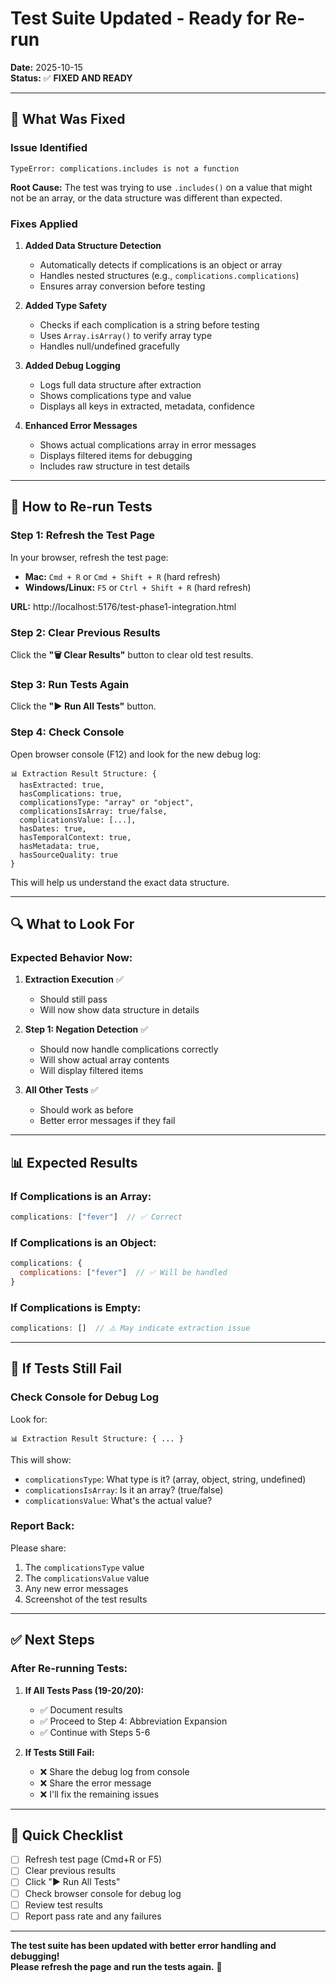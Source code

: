 # Test Suite Updated - Ready for Re-run

**Date:** 2025-10-15  
**Status:** ✅ **FIXED AND READY**

---

## 🔧 What Was Fixed

### **Issue Identified**
```
TypeError: complications.includes is not a function
```

**Root Cause:** The test was trying to use `.includes()` on a value that might not be an array, or the data structure was different than expected.

### **Fixes Applied**

1. **Added Data Structure Detection**
   - Automatically detects if complications is an object or array
   - Handles nested structures (e.g., `complications.complications`)
   - Ensures array conversion before testing

2. **Added Type Safety**
   - Checks if each complication is a string before testing
   - Uses `Array.isArray()` to verify array type
   - Handles null/undefined gracefully

3. **Added Debug Logging**
   - Logs full data structure after extraction
   - Shows complications type and value
   - Displays all keys in extracted, metadata, confidence

4. **Enhanced Error Messages**
   - Shows actual complications array in error messages
   - Displays filtered items for debugging
   - Includes raw structure in test details

---

## 🚀 How to Re-run Tests

### **Step 1: Refresh the Test Page**

In your browser, refresh the test page:
- **Mac:** `Cmd + R` or `Cmd + Shift + R` (hard refresh)
- **Windows/Linux:** `F5` or `Ctrl + Shift + R` (hard refresh)

**URL:** http://localhost:5176/test-phase1-integration.html

### **Step 2: Clear Previous Results**

Click the **"🗑️ Clear Results"** button to clear old test results.

### **Step 3: Run Tests Again**

Click the **"▶️ Run All Tests"** button.

### **Step 4: Check Console**

Open browser console (F12) and look for the new debug log:
```
📊 Extraction Result Structure: {
  hasExtracted: true,
  hasComplications: true,
  complicationsType: "array" or "object",
  complicationsIsArray: true/false,
  complicationsValue: [...],
  hasDates: true,
  hasTemporalContext: true,
  hasMetadata: true,
  hasSourceQuality: true
}
```

This will help us understand the exact data structure.

---

## 🔍 What to Look For

### **Expected Behavior Now:**

1. **Extraction Execution** ✅
   - Should still pass
   - Will now show data structure in details

2. **Step 1: Negation Detection** ✅
   - Should now handle complications correctly
   - Will show actual array contents
   - Will display filtered items

3. **All Other Tests** ✅
   - Should work as before
   - Better error messages if they fail

---

## 📊 Expected Results

### **If Complications is an Array:**
```javascript
complications: ["fever"]  // ✅ Correct
```

### **If Complications is an Object:**
```javascript
complications: {
  complications: ["fever"]  // ✅ Will be handled
}
```

### **If Complications is Empty:**
```javascript
complications: []  // ⚠️ May indicate extraction issue
```

---

## 🐛 If Tests Still Fail

### **Check Console for Debug Log**

Look for:
```
📊 Extraction Result Structure: { ... }
```

This will show:
- `complicationsType`: What type is it? (array, object, string, undefined)
- `complicationsIsArray`: Is it an array? (true/false)
- `complicationsValue`: What's the actual value?

### **Report Back:**

Please share:
1. The `complicationsType` value
2. The `complicationsValue` value
3. Any new error messages
4. Screenshot of the test results

---

## ✅ Next Steps

### **After Re-running Tests:**

1. **If All Tests Pass (19-20/20):**
   - ✅ Document results
   - ✅ Proceed to Step 4: Abbreviation Expansion
   - ✅ Continue with Steps 5-6

2. **If Tests Still Fail:**
   - ❌ Share the debug log from console
   - ❌ Share the error message
   - ❌ I'll fix the remaining issues

---

## 📝 Quick Checklist

- [ ] Refresh test page (Cmd+R or F5)
- [ ] Clear previous results
- [ ] Click "▶️ Run All Tests"
- [ ] Check browser console for debug log
- [ ] Review test results
- [ ] Report pass rate and any failures

---

**The test suite has been updated with better error handling and debugging!**  
**Please refresh the page and run the tests again.** 🔄

